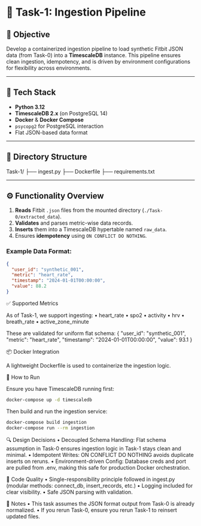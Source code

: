 # 🧩 Task-1: Ingestion Pipeline

## 📌 Objective

Develop a containerized ingestion pipeline to load synthetic Fitbit JSON data (from Task-0) into a **TimescaleDB** instance. This pipeline ensures clean ingestion, idempotency, and is driven by environment configurations for flexibility across environments.

---

## 🧱 Tech Stack

- **Python 3.12**
- **TimescaleDB 2.x** (on PostgreSQL 14)
- **Docker** & **Docker Compose**
- `psycopg2` for PostgreSQL interaction
- Flat JSON-based data format

---

## 📁 Directory Structure
Task-1/
├── ingest.py
├── Dockerfile
├── requirements.txt

---

## ⚙️ Functionality Overview

1. **Reads** Fitbit `.json` files from the mounted directory (`./Task-0/extracted_data`).
2. **Validates** and parses metric-wise data records.
3. **Inserts** them into a TimescaleDB hypertable named `raw_data`.
4. Ensures **idempotency** using `ON CONFLICT DO NOTHING`.

### Example Data Format:

```json
{
  "user_id": "synthetic_001",
  "metric": "heart_rate",
  "timestamp": "2024-01-01T00:00:00",
  "value": 88.2
}
```

✅ Supported Metrics

As of Task-1, we support ingesting:
	• heart_rate
	• spo2
	• activity
	• hrv
	• breath_rate
	• active_zone_minute

These are validated for uniform flat schema:
    {
    "user_id": "synthetic_001",
    "metric": "heart_rate",
    "timestamp": "2024-01-01T00:00:00",
    "value": 93.1
    }

📦 Docker Integration

A lightweight Dockerfile is used to containerize the ingestion logic.

🧪 How to Run

Ensure you have TimescaleDB running first:
```bash
docker-compose up -d timescaledb
```

Then build and run the ingestion service:
```bash
docker-compose build ingestion
docker-compose run --rm ingestion
```


🔍 Design Decisions
	• Decoupled Schema Handling: Flat schema assumption in Task-0 ensures ingestion logic in Task-1 stays clean and minimal.
	• Idempotent Writes: ON CONFLICT DO NOTHING avoids duplicate inserts on reruns.
	• Environment-driven Config: Database creds and port are pulled from .env, making this safe for production Docker orchestration.

🧼 Code Quality
	• Single-responsibility principle followed in ingest.py (modular methods: connect_db, insert_records, etc.)
	• Logging included for clear visibility.
	• Safe JSON parsing with validation.

📎 Notes
	• This task assumes the JSON format output from Task-0 is already normalized.
	• If you rerun Task-0, ensure you rerun Task-1 to reinsert updated files.
